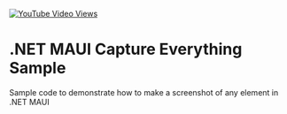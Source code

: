 [![YouTube Video Views](https://img.shields.io/youtube/views/fAIbu496unE?style=social)](https://www.youtube.com/watch?v=fAIbu496unE&list=PLfbOp004UaYWu-meDkRN6_Y1verl96npI)

# .NET MAUI Capture Everything Sample
Sample code to demonstrate how to make a screenshot of any element in .NET MAUI

